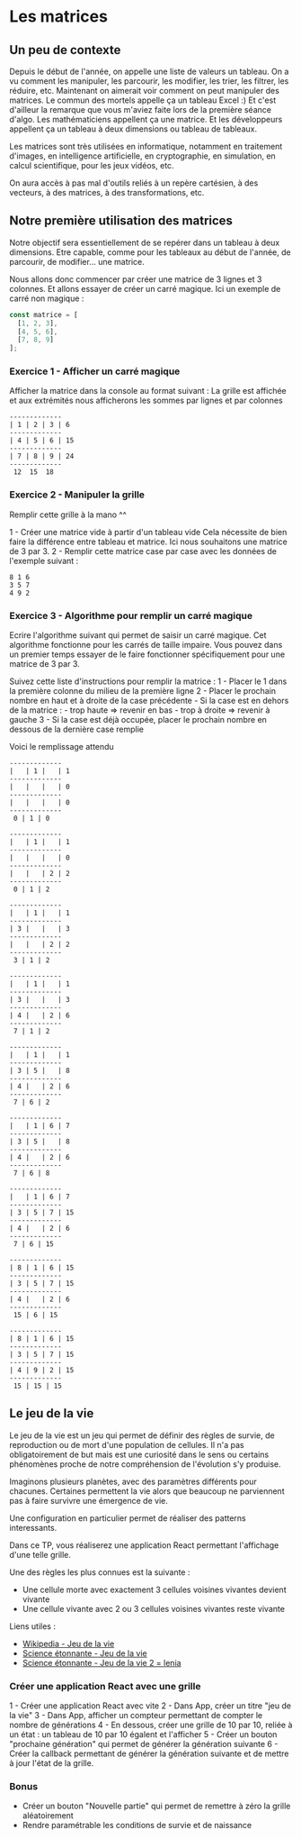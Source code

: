 # Les matrices

## Un peu de contexte

Depuis le début de l'année, on appelle une liste de valeurs un tableau.
On a vu comment les manipuler, les parcourir, les modifier, les trier, les filtrer, les réduire, etc.
Maintenant on aimerait voir comment on peut manipuler des matrices.
Le commun des mortels appelle ça un tableau Excel :) Et c'est d'ailleur la remarque que vous m'aviez faite lors de la première séance d'algo.
Les mathématiciens appellent ça une matrice. Et les développeurs appellent ça un tableau à deux dimensions ou tableau de tableaux.

Les matrices sont très utilisées en informatique, notamment en traitement d'images, en intelligence artificielle, en cryptographie, en simulation, en calcul scientifique, pour les jeux vidéos, etc.

On aura accès à pas mal d'outils reliés à un repère cartésien, à des vecteurs, à des matrices, à des transformations, etc.

## Notre première utilisation des matrices

Notre objectif sera essentiellement de se repérer dans un tableau à deux dimensions.
Etre capable, comme pour les tableaux au début de l'année, de parcourir, de modifier... une matrice.

Nous allons donc commencer par créer une matrice de 3 lignes et 3 colonnes.
Et allons essayer de créer un carré magique.
Ici un exemple de carré non magique :

```typescript
const matrice = [
  [1, 2, 3],
  [4, 5, 6],
  [7, 8, 9]
];
```

### Exercice 1 - Afficher un carré magique

Afficher la matrice dans la console au format suivant :
La grille est affichée et aux extrémités nous afficherons les sommes par lignes et par colonnes

```
-------------
| 1 | 2 | 3 | 6
-------------
| 4 | 5 | 6 | 15
-------------
| 7 | 8 | 9 | 24
-------------
 12  15  18
```

### Exercice 2 - Manipuler la grille

Remplir cette grille à la mano ^^

1 - Créer une matrice vide à partir d'un tableau vide
    Cela nécessite de bien faire la différence entre tableau et matrice.
    Ici nous souhaitons une matrice de 3 par 3.
2 - Remplir cette matrice case par case avec les données de l'exemple suivant :
```plaintext
8 1 6
3 5 7
4 9 2
```

### Exercice 3 - Algorithme pour remplir un carré magique

Ecrire l'algorithme suivant qui permet de saisir un carré magique.
Cet algorithme fonctionne pour les carrés de taille impaire.
Vous pouvez dans un premier temps essayer de le faire fonctionner spécifiquement pour une matrice de 3 par 3.

Suivez cette liste d'instructions pour remplir la matrice :
1 - Placer le 1 dans la première colonne du milieu de la première ligne
2 - Placer le prochain nombre en haut et à droite de la case précédente
    - Si la case est en dehors de la matrice :
        - trop haute => revenir en bas
        - trop à droite => revenir à gauche
3 - Si la case est déjà occupée, placer le prochain nombre en dessous de la dernière case remplie

Voici le remplissage attendu

```plaintext
-------------
|   | 1 |   | 1
-------------
|   |   |   | 0
-------------
|   |   |   | 0
-------------
 0 | 1 | 0

-------------
|   | 1 |   | 1
-------------
|   |   |   | 0
-------------
|   |   | 2 | 2
-------------
 0 | 1 | 2

-------------
|   | 1 |   | 1
-------------
| 3 |   |   | 3
-------------
|   |   | 2 | 2
-------------
 3 | 1 | 2

-------------
|   | 1 |   | 1
-------------
| 3 |   |   | 3
-------------
| 4 |   | 2 | 6
-------------
 7 | 1 | 2

-------------
|   | 1 |   | 1
-------------
| 3 | 5 |   | 8
-------------
| 4 |   | 2 | 6
-------------
 7 | 6 | 2

-------------
|   | 1 | 6 | 7
-------------
| 3 | 5 |   | 8
-------------
| 4 |   | 2 | 6
-------------
 7 | 6 | 8

-------------
|   | 1 | 6 | 7
-------------
| 3 | 5 | 7 | 15
-------------
| 4 |   | 2 | 6
-------------
 7 | 6 | 15

-------------
| 8 | 1 | 6 | 15
-------------
| 3 | 5 | 7 | 15
-------------
| 4 |   | 2 | 6
-------------
 15 | 6 | 15

-------------
| 8 | 1 | 6 | 15
-------------
| 3 | 5 | 7 | 15
-------------
| 4 | 9 | 2 | 15
-------------
 15 | 15 | 15
```

## Le jeu de la vie

Le jeu de la vie est un jeu qui permet de définir des règles de survie, de reproduction ou de mort d'une population de cellules. Il n'a pas obligatoirement de but mais est une curiosité dans le sens ou certains phénomènes proche de notre compréhension de l'évolution s'y produise.

Imaginons plusieurs planètes, avec des paramètres différents pour chacunes. Certaines permettent la vie alors que beaucoup ne parviennent pas à faire survivre une émergence de vie.

Une configuration en particulier permet de réaliser des patterns interessants.

Dans ce TP, vous réaliserez une application React permettant l'affichage d'une telle grille.

Une des règles les plus connues est la suivante :
- Une cellule morte avec exactement 3 cellules voisines vivantes devient vivante
- Une cellule vivante avec 2 ou 3 cellules voisines vivantes reste vivante

Liens utiles :
- [Wikipedia - Jeu de la vie](https://fr.wikipedia.org/wiki/Jeu_de_la_vie)
- [Science étonnante - Jeu de la vie](https://www.youtube.com/watch?v=S-W0NX97DB0&t=11s)
- [ Science étonnante - Jeu de la vie 2 = lenia](https://www.youtube.com/watch?v=PlzV4aJ7iMI)

### Créer une application React avec une grille

1 - Créer une application React avec vite
2 - Dans App, créer un titre "jeu de la vie"
3 - Dans App, afficher un compteur permettant de compter le nombre de générations
4 - En dessous, créer une grille de 10 par 10, reliée à un état : un tableau de 10 par 10 égalent et l'afficher
5 - Créer un bouton "prochaine génération" qui permet de générer la génération suivante
6 - Créer la callback permettant de générer la génération suivante et de mettre à jour l'état de la grille.

### Bonus

- Créer un bouton "Nouvelle partie" qui permet de remettre à zéro la grille aléatoirement
- Rendre paramétrable les conditions de survie et de naissance